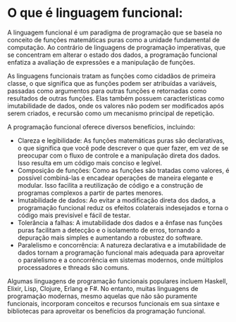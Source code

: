 # O que é linguagem funcional:
A linguagem funcional é um paradigma de programação que se baseia no conceito de funções matemáticas puras como a unidade fundamental de computação. Ao contrário de linguagens de programação imperativas, que se concentram em alterar o estado dos dados, a programação funcional enfatiza a avaliação de expressões e a manipulação de funções.

As linguagens funcionais tratam as funções como cidadãos de primeira classe, o que significa que as funções podem ser atribuídas a variáveis, passadas como argumentos para outras funções e retornadas como resultados de outras funções. Elas também possuem características como imutabilidade de dados, onde os valores não podem ser modificados após serem criados, e recursão como um mecanismo principal de repetição.

A programação funcional oferece diversos benefícios, incluindo:
- Clareza e legibilidade: As funções matemáticas puras são declarativas, o que significa que você pode descrever o que quer fazer, em vez de se preocupar com o fluxo de controle e a manipulação direta dos dados. Isso resulta em um código mais conciso e legível.
- Composição de funções: Como as funções são tratadas como valores, é possível combiná-las e encadear operações de maneira elegante e modular. Isso facilita a reutilização de código e a construção de programas complexos a partir de partes menores.
- Imutabilidade de dados: Ao evitar a modificação direta dos dados, a programação funcional reduz os efeitos colaterais indesejados e torna o código mais previsível e fácil de testar.
- Tolerância a falhas: A imutabilidade dos dados e a ênfase nas funções puras facilitam a detecção e o isolamento de erros, tornando a depuração mais simples e aumentando a robustez do software.
- Paralelismo e concorrência: A natureza declarativa e a imutabilidade de dados tornam a programação funcional mais adequada para aproveitar o paralelismo e a concorrência em sistemas modernos, onde múltiplos processadores e threads são comuns.

Algumas linguagens de programação funcionais populares incluem Haskell, Elixir, Lisp, Clojure, Erlang e F#. No entanto, muitas linguagens de programação modernas, mesmo aquelas que não são puramente funcionais, incorporam conceitos e recursos funcionais em sua sintaxe e bibliotecas para aproveitar os benefícios da programação funcional.
